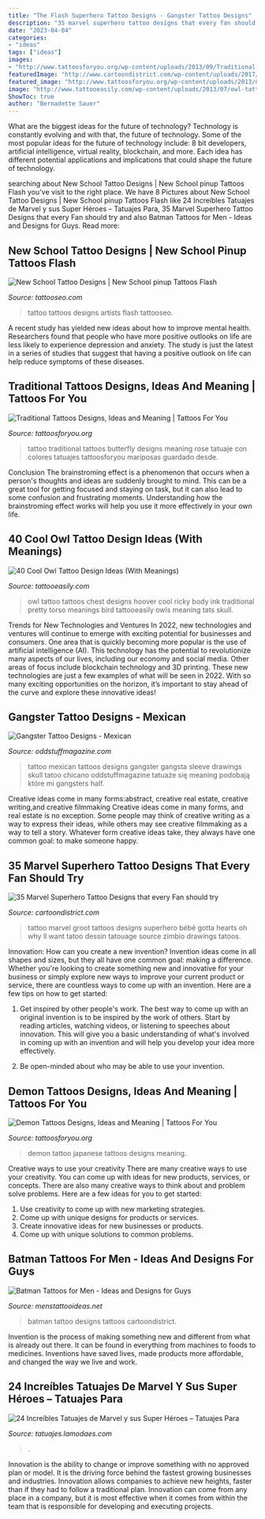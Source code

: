 ```yaml
---
title: "The Flash Superhero Tattoo Designs - Gangster Tattoo Designs"
description: "35 marvel superhero tattoo designs that every fan should try"
date: "2023-04-04"
categories:
- "ideas"
tags: ["ideas"]
images:
- "http://www.tattoosforyou.org/wp-content/uploads/2013/09/Traditional-Butterfly-Tattoo-768x1024.jpg"
featuredImage: "http://www.cartoondistrict.com/wp-content/uploads/2017/09/Marvel-Superhero-Tattoo-Designs-22.jpg"
featured_image: "http://www.tattoosforyou.org/wp-content/uploads/2013/09/Traditional-Butterfly-Tattoo-768x1024.jpg"
image: "http://www.tattooeasily.com/wp-content/uploads/2013/07/owl-tattoo-39.jpg"
ShowToc: true
author: "Bernadette Sauer"
---
```



What are the biggest ideas for the future of technology?
Technology is constantly evolving and with that, the future of technology. Some of the most popular ideas for the future of technology include: 8 bit developers, artificial intelligence, virtual reality, blockchain, and more. Each idea has different potential applications and implications that could shape the future of technology.

	

		
searching about New School Tattoo Designs | New School pinup Tattoos Flash you've visit to the right place. We have 8 Pictures about New School Tattoo Designs | New School pinup Tattoos Flash like 24 Increíbles Tatuajes de Marvel y sus Super Héroes – Tatuajes Para, 35 Marvel Superhero Tattoo Designs that every Fan should try and also Batman Tattoos for Men - Ideas and Designs for Guys. Read more:
		
    
## New School Tattoo Designs | New School Pinup Tattoos Flash

<img loading=lazy src="http://www.tattooseo.com/wp-content/uploads/2013/11/New-School-Tattoo-7.jpg" onerror="this.onerror=null;this.src='https://tse3.mm.bing.net/th?id=OIP.Dfhy1VMcEG7X-VEPMX2qygAAAA&amp;pid=15.1';" alt="New School Tattoo Designs | New School pinup Tattoos Flash">

_Source: tattooseo.com_

>tattoo tattoos designs artists flash tattooseo. 

	

A recent study has yielded new ideas about how to improve mental health. Researchers found that people who have more positive outlooks on life are less likely to experience depression and anxiety. The study is just the latest in a series of studies that suggest that having a positive outlook on life can help reduce symptoms of these diseases.

    
## Traditional Tattoos Designs, Ideas And Meaning | Tattoos For You

<img loading=lazy src="http://www.tattoosforyou.org/wp-content/uploads/2013/09/Traditional-Butterfly-Tattoo-768x1024.jpg" onerror="this.onerror=null;this.src='https://tse1.mm.bing.net/th?id=OIP.bjuWF6rg0cO4xanBEdQa-AHaJ4&amp;pid=15.1';" alt="Traditional Tattoos Designs, Ideas and Meaning | Tattoos For You">

_Source: tattoosforyou.org_

>tattoo traditional tattoos butterfly designs meaning rose tatuaje con colores tatuajes tattoosforyou mariposas guardado desde. 

	

Conclusion
The brainstroming effect is a phenomenon that occurs when a person's thoughts and ideas are suddenly brought to mind. This can be a great tool for getting focused and staying on task, but it can also lead to some confusion and frustrating moments. Understanding how the brainstroming effect works will help you use it more effectively in your own life.

    
## 40 Cool Owl Tattoo Design Ideas (With Meanings)

<img loading=lazy src="http://www.tattooeasily.com/wp-content/uploads/2013/07/owl-tattoo-39.jpg" onerror="this.onerror=null;this.src='https://tse3.mm.bing.net/th?id=OIP.PWmxu083TvN1iiWhcj6GnwHaLG&amp;pid=15.1';" alt="40 Cool Owl Tattoo Design Ideas (With Meanings)">

_Source: tattooeasily.com_

>owl tattoo tattoos chest designs hoover cool ricky body ink traditional pretty torso meanings bird tattooeasily owls meaning tats skull. 

	

Trends for New Technologies and Ventures
In 2022, new technologies and ventures will continue to emerge with exciting potential for businesses and consumers. One area that is quickly becoming more popular is the use of artificial intelligence (AI). This technology has the potential to revolutionize many aspects of our lives, including our economy and social media. Other areas of focus include blockchain technology and 3D printing. These new technologies are just a few examples of what will be seen in 2022. With so many exciting opportunities on the horizon, it’s important to stay ahead of the curve and explore these innovative ideas!

    
## Gangster Tattoo Designs - Mexican

<img loading=lazy src="http://oddstuffmagazine.com/wp-content/uploads/2013/09/Mexican-tattoo-designs-19-610x745.jpg" onerror="this.onerror=null;this.src='https://tse4.mm.bing.net/th?id=OIP.5lNvO9lrasnTgWHFNAeChAHaJC&amp;pid=15.1';" alt="Gangster Tattoo Designs - Mexican">

_Source: oddstuffmagazine.com_

>tattoo mexican tattoos designs gangster gangsta sleeve drawings skull tatoo chicano oddstuffmagazine tatuaże się meaning podobają które mi gangsters half. 

	

Creative ideas come in many forms:abstract, creative real estate, creative writing,and creative filmmaking
Creative ideas come in many forms, and real estate is no exception. Some people may think of creative writing as a way to express their ideas, while others may see creative filmmaking as a way to tell a story. Whatever form creative ideas take, they always have one common goal: to make someone happy.

    
## 35 Marvel Superhero Tattoo Designs That Every Fan Should Try

<img loading=lazy src="http://www.cartoondistrict.com/wp-content/uploads/2017/09/Marvel-Superhero-Tattoo-Designs-22.jpg" onerror="this.onerror=null;this.src='https://tse3.mm.bing.net/th?id=OIP.Yj8PQzsZDCWWIlhPn4TfRwHaJ4&amp;pid=15.1';" alt="35 Marvel Superhero Tattoo Designs that every Fan should try">

_Source: cartoondistrict.com_

>tattoo marvel groot tattoos designs superhero bébé gotta hearts oh why ll want tatoo dessin tatouage source zimbio drawings tatoos. 

	

Innovation: How can you create a new invention?
Invention ideas come in all shapes and sizes, but they all have one common goal: making a difference. Whether you're looking to create something new and innovative for your business or simply explore new ways to improve your current product or service, there are countless ways to come up with an invention. Here are a few tips on how to get started:
1. Get inspired by other people's work. The best way to come up with an original invention is to be inspired by the work of others. Start by reading articles, watching videos, or listening to speeches about innovation. This will give you a basic understanding of what's involved in coming up with an invention and will help you develop your idea more effectively.

2. Be open-minded about who may be able to use your invention.

    
## Demon Tattoos Designs, Ideas And Meaning | Tattoos For You

<img loading=lazy src="http://www.tattoosforyou.org/wp-content/uploads/2013/11/Japanese-Demon-Tattoo.jpg" onerror="this.onerror=null;this.src='https://tse4.mm.bing.net/th?id=OIP.otrtdJmhDHPlfJSzhpWILwHaJ4&amp;pid=15.1';" alt="Demon Tattoos Designs, Ideas and Meaning | Tattoos For You">

_Source: tattoosforyou.org_

>demon tattoo japanese tattoos designs meaning. 

	

Creative ways to use your creativity
There are many creative ways to use your creativity. You can come up with ideas for new products, services, or concepts. There are also many creative ways to think about and problem solve problems. Here are a few ideas for you to get started:
1) Use creativity to come up with new marketing strategies.
2) Come up with unique designs for products or services.
3) Create innovative ideas for new businesses or products.
4) Come up with unique solutions to common problems.

    
## Batman Tattoos For Men - Ideas And Designs For Guys

<img loading=lazy src="http://www.menstattooideas.net/tattooimages/2015/06/batman-tattoos-31.jpg" onerror="this.onerror=null;this.src='https://tse3.mm.bing.net/th?id=OIP.axVRmu8mZjsmvf5H6t6HwAAAAA&amp;pid=15.1';" alt="Batman Tattoos for Men - Ideas and Designs for Guys">

_Source: menstattooideas.net_

>batman tattoo designs tattoos cartoondistrict. 

	

Invention is the process of making something new and different from what is already out there. It can be found in everything from machines to foods to medicines. Inventions have saved lives, made products more affordable, and changed the way we live and work.

    
## 24 Increíbles Tatuajes De Marvel Y Sus Super Héroes – Tatuajes Para

<img loading=lazy src="https://tatuajes.lamodaes.com/wp-content/uploads/2017/03/Tatuajes-de-Marvel-15.jpg" onerror="this.onerror=null;this.src='https://tse3.mm.bing.net/th?id=OIP.Xqwl-fSGvZYGxgOO74-nkwHaKM&amp;pid=15.1';" alt="24 Increíbles Tatuajes de Marvel y sus Super Héroes – Tatuajes Para">

_Source: tatuajes.lamodaes.com_

>. 

	

Innovation is the ability to change or improve something with no approved plan or model. It is the driving force behind the fastest growing businesses and industries. Innovation allows companies to achieve new heights, faster than if they had to follow a traditional plan. Innovation can come from any place in a company, but it is most effective when it comes from within the team that is responsible for developing and executing projects.

